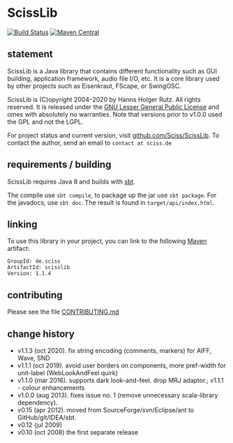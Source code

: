# ScissLib

[![Build Status](https://travis-ci.org/Sciss/ScissLib.svg?branch=main)](https://travis-ci.org/Sciss/ScissLib)
[![Maven Central](https://maven-badges.herokuapp.com/maven-central/de.sciss/scisslib/badge.svg)](https://maven-badges.herokuapp.com/maven-central/de.sciss/scisslib)

## statement

ScissLib is a Java library that contains different functionality such as GUI building, application framework, audio
file I/O, etc. It is a core library used by other projects such as Eisenkraut, FScape, or SwingOSC.

ScissLib is (C)opyright 2004–2020 by Hanns Holger Rutz. All rights reserved. It is released under the
[GNU Lesser General Public License](https://raw.github.com/Sciss/ScissLib/main/licenses/ScissLib-License.txt) and
 omes with absolutely no warranties. Note that versions prior to v1.0.0 used the GPL and not the LGPL.

For project status and current version, visit [github.com/Sciss/ScissLib](https://github.com/Sciss/ScissLib).
To contact the author, send an email to `contact at sciss.de`

## requirements / building

ScissLib requires Java 8 and builds with [sbt](http://www.scala-sbt.org/).

The compile use `sbt compile`, to package up the jar use `sbt package`. For the javadocs, use `sbt doc`. The result
is found in `target/api/index.html`.

## linking

To use this library in your project, you can link to the following [Maven](http://search.maven.org) artifact:

    GroupId: de.sciss
    ArtifactId: scisslib
    Version: 1.1.4

## contributing

Please see the file [CONTRIBUTING.md](CONTRIBUTING.md)

## change history

 - v1.1.3 (oct 2020). fix string encoding (comments, markers) for AIFF, Wave, SND
 - v1.1.1 (oct 2019). avoid user borders on components, more pref-width for unit-label (WebLookAndFeel quirk)
 - v1.1.0 (mar 2016). supports dark look-and-feel. drop MRJ adaptor.; v1.1.1 - colour enhancements
 - v1.0.0 (aug 2013). fixes issue no. 1 (remove unnecessary scala-library dependency).
 - v0.15 (apr 2012). moved from SourceForge/svn/Eclipse/ant to GitHub/git/IDEA/sbt.
 - v0.12 (jul 2009)
 - v0.10 (oct 2008) the first separate release
